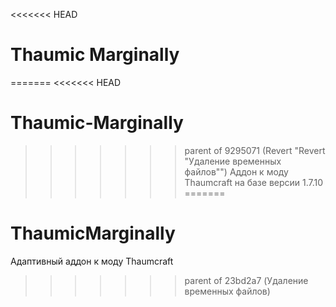 <<<<<<< HEAD
# Thaumic Marginally
=======
<<<<<<< HEAD
# Thaumic-Marginally
>>>>>>> parent of 9295071 (Revert "Revert "Удаление временных файлов"")
Аддон к моду Thaumcraft на базе версии 1.7.10
=======
# ThaumicMarginally
Адаптивный аддон к моду Thaumcraft
>>>>>>> parent of 23bd2a7 (Удаление временных файлов)
